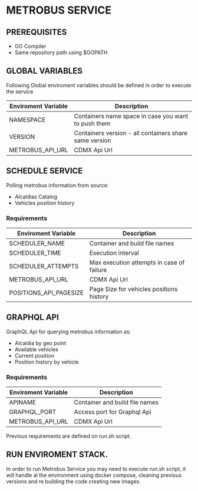 # METROBUS SERVICE

## PREREQUISITES

* GO Compiler
* Same repository path using $GOPATH

## GLOBAL VARIABLES

Following Global enviroment variables should be defined in order to execute the service

|Enviroment Variable| Description|
|----|----|
|NAMESPACE| Containers name space in case you want to push them|
|VERSION| Containers version - all containers share same version|
|METROBUS_API_URL| CDMX Api Url |

## SCHEDULE SERVICE

Polling metrobus information from source:
* Alcaldias Catalog
* Vehicles position history

### Requirements

|Enviroment Variable| Description|
|----|----|
|SCHEDULER_NAME| Container and build file names|
|SCHEDULER_TIME| Execution interval|
|SCHEDULER_ATTEMPTS| Max execution attempts in case of failure|
|METROBUS_API_URL| CDMX Api Url |
|POSITIONS_API_PAGESIZE|Page Size for vehicles positions history|

## GRAPHQL API

GraphQL Api for querying metrobus information as:
* Alcaldia by geo point
* Available vehicles
* Current position
* Position history by vehicle

### Requirements

|Enviroment Variable| Description|
|----|----|
|APINAME| Container and build file names|
|GRAPHQL_PORT| Access port for Graphql Api|
|METROBUS_API_URL| CDMX Api Url |

Previous requirements are defined on run.sh script.

## RUN ENVIROMENT STACK.

In order to run Metrobus Service you may need to execute run.sh script, it will handle al the environment using docker compose, cleaning previous versions and re building the code creating new images.

